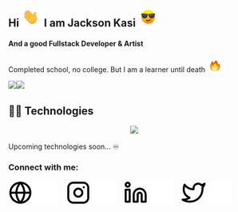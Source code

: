 
<h2> Hi <img src="./img/animate/hand.gif" width="40px" height="40px" > I am  Jackson Kasi <img src="./img/animate/face.gif" width="40px" height="40px" /></h2>
<h4>And a good Fullstack Developer & Artist</h4>
<p>Completed school,  no college. But I am a learner until death <img src="./img/animate/fire.gif" height="30px" width="30px" />
<br/>

<img src="https://media.giphy.com/media/LmNwrBhejkK9EFP504/giphy.gif" width="165px" /><img src="https://github-readme-stats.vercel.app/api/top-langs/?username=jacksonkasi0&layout=compact"  margin-left="-100px" />


## 👨‍💻 Technologies
  
<p align="center">
  <a href="https://dev.to/jacksonkasi">
    <img src="https://skillicons.dev/icons?i=html,css,sass,bootstrap,mui,tailwind,js,react,nextjs,redux,nodejs,express,graphql,apollo,prisma,mongodb,dynamodb,postgresql,firebase,aws,azure,netlify,heroku,vercel,git,github,gitlab,vscode&perline=8" />
  </a>
</p>

<p>Upcoming technologies soon... ♾ </p>


### Connect with me:

[![website](./img/globe-light.svg)](https://dev.to/jacksonkasi#gh-light-mode-only)
[![website](./img/globe-dark.svg)](https://dev.to/jacksonkasi#gh-dark-mode-only)
&nbsp;&nbsp;
[![website](./img/instagram-light.svg)](https://www.instagram.com/jacksonkasi555#gh-light-mode-only)
[![website](./img/instagram-dark.svg)](https://www.instagram.com/jacksonkasi555#gh-dark-mode-only)
&nbsp;&nbsp;
[![website](./img/linkedin-light.svg)](https://linkedin.com/in/jacksonkasi#gh-light-mode-only)
[![website](./img/linkedin-dark.svg)](https://linkedin.com/in/jacksonkasi#gh-dark-mode-only)
&nbsp;&nbsp;
[![website](./img/twitter-light.svg)](https://twitter.com/Jacksonkasi11#gh-light-mode-only)
[![website](./img/twitter-dark.svg)](https://twitter.com/Jacksonkasi11#gh-dark-mode-only)
